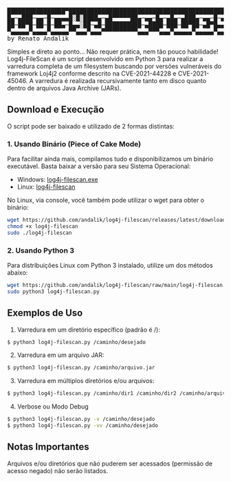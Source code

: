 <pre>
████████████████▀███████████████████████████████████████████████████████████████████
█▄─▄███─▄▄─█─▄▄▄▄█░█░████▄─▄█▀▀▀▀▀██▄─▄▄─█▄─▄█▄─▄███▄─▄▄─█─▄▄▄▄█─▄▄▄─██▀▄─██▄─▀█▄─▄█
██─██▀█─██─█─██▄─█▄▄░██─▄█─██████████─▄████─███─██▀██─▄█▀█▄▄▄▄─█─███▀██─▀─███─█▄▀─██
▀▄▄▄▄▄▀▄▄▄▄▀▄▄▄▄▄▀▀▄▄▄▀▄▄▄▀▀▀▀▀▀▀▀▀▀▄▄▄▀▀▀▄▄▄▀▄▄▄▄▄▀▄▄▄▄▄▀▄▄▄▄▄▀▄▄▄▄▄▀▄▄▀▄▄▀▄▄▄▀▀▄▄▀
by Renato Andalik
</pre>

Simples e direto ao ponto... Não requer prática, nem tão pouco habilidade!
Log4j-FileScan é um script desenvolvido em Python 3 para realizar a varredura completa de um filesystem buscando por versões vulneráveis do framework Loj4j2 conforme descrito na CVE-2021-44228 e CVE-2021-45046. 
A varredura é realizada recursivamente tanto em disco quanto dentro de arquivos Java Archive (JARs).

## Download e Execução

O script pode ser baixado e utilizado de 2 formas distintas:

### 1. Usando Binário (Piece of Cake Mode)

Para facilitar ainda mais, compilamos tudo e disponibilizamos um binário executável.
Basta baixar a versão para seu Sistema Operacional:

 * Windows: [log4j-filescan.exe](https://github.com/andalik/log4j-filescan/releases/latest/download/log4j-filescan.exe)
 * Linux: [log4j-filescan](https://github.com/andalik/log4j-filescan/releases/latest/download/log4j-filescan)

No Linux, via console, você também pode utilizar o wget para obter o binário:

```bash
wget https://github.com/andalik/log4j-filescan/releases/latest/download/log4j-filescan -O log4j-filescan
chmod +x log4j-filescan
sudo ./log4j-filescan
```

### 2. Usando Python 3

Para distribuições Linux com Python 3 instalado, utilize um dos métodos abaixo:

```bash
wget https://github.com/andalik/log4j-filescan/raw/main/log4j-filescan.py
sudo python3 log4j-filescan.py
```

## Exemplos de Uso

1. Varredura em um diretório específico (padrão é /):
```bash
$ python3 log4j-filescan.py /caminho/desejado
```

2. Varredura em um arquivo JAR:
```bash
$ python3 log4j-filescan.py /caminho/arquivo.jar
```

3. Varredura em múltiplos diretórios e/ou arquivos:
```bash
$ python3 log4j-filescan.py /caminho/dir1 /caminho/dir2 /caminho/arquivo.jar
```

4. Verbose ou Modo Debug
```bash
$ python3 log4j-filescan.py -v /caminho/desejado
$ python3 log4j-filescan.py -vv /caminho/desejado
```

## Notas Importantes
Arquivos e/ou diretórios que não puderem ser acessados (permissão de acesso negado) não serão listados.

